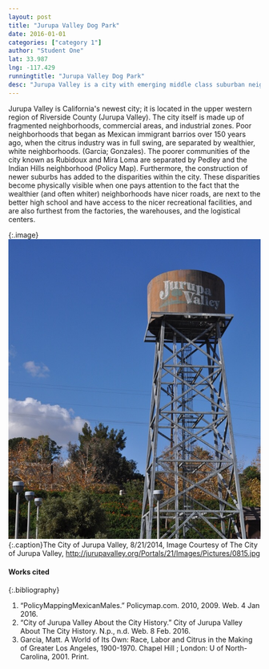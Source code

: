 ```yaml
---
layout: post
title: "Jurupa Valley Dog Park"
date: 2016-01-01
categories: ["category 1"]
author: "Student One"
lat: 33.987
lng: -117.429
runningtitle: "Jurupa Valley Dog Park"
desc: "Jurupa Valley is a city with emerging middle class suburban neighborhoods, old barrios and the largest inland port in the country."
---
```

Jurupa Valley is California's newest city; it is located in the upper western region of Riverside County (Jurupa Valley). The city itself is made up of fragmented neighborhoods, commercial areas, and industrial zones. Poor neighborhoods that began as Mexican immigrant barrios over 150 years ago, when the citrus industry was in full swing, are separated by wealthier, white neighborhoods. (Garcia; Gonzales). The poorer communities of the city known as Rubidoux and Mira Loma are separated by Pedley and the Indian Hills neighborhood (Policy Map). Furthermore, the construction of newer suburbs has added to the disparities within the city. These disparities become physically visible when one pays attention to the fact that the wealthier (and often whiter) neighborhoods have nicer roads, are next to the better high school and have access to the nicer recreational facilities, and are also furthest from the factories, the warehouses, and the logistical centers.

{:.image}![Image 1](images/Jurupa_1.jpg)
{:.caption}The City of Jurupa Valley, 8/21/2014, Image Courtesy of The City of Jurupa Valley, http://jurupavalley.org/Portals/21/Images/Pictures/0815.jpg

#### Works cited
{:.bibliography}
1. “PolicyMappingMexicanMales.” Policymap.com. 2010, 2009. Web. 4 Jan 2016.
2. “City of Jurupa Valley About the City History.” City of Jurupa Valley About The City History. N.p., n.d. Web. 8 Feb. 2016.
3. Garcia, Matt. A World of Its Own: Race, Labor and Citrus in the Making of Greater Los Angeles, 1900-1970. Chapel Hill ; London: U of North-Carolina, 2001. Print.
